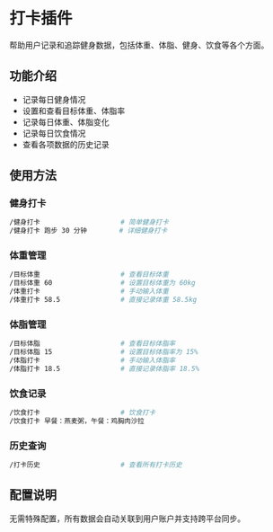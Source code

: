 # 打卡插件

帮助用户记录和追踪健身数据，包括体重、体脂、健身、饮食等各个方面。

## 功能介绍

- 记录每日健身情况
- 设置和查看目标体重、体脂率
- 记录每日体重、体脂变化
- 记录每日饮食情况
- 查看各项数据的历史记录

## 使用方法

### 健身打卡

```bash
/健身打卡                    # 简单健身打卡
/健身打卡 跑步 30 分钟        # 详细健身打卡
```

### 体重管理

```bash
/目标体重                    # 查看目标体重
/目标体重 60                 # 设置目标体重为 60kg
/体重打卡                    # 手动输入体重
/体重打卡 58.5               # 直接记录体重 58.5kg
```

### 体脂管理

```bash
/目标体脂                    # 查看目标体脂率
/目标体脂 15                 # 设置目标体脂率为 15%
/体脂打卡                    # 手动输入体脂率
/体脂打卡 18.5               # 直接记录体脂率 18.5%
```

### 饮食记录

```bash
/饮食打卡                    # 饮食打卡
/饮食打卡 早餐：燕麦粥，午餐：鸡胸肉沙拉
```

### 历史查询

```bash
/打卡历史                    # 查看所有打卡历史
```

## 配置说明

无需特殊配置，所有数据会自动关联到用户账户并支持跨平台同步。
